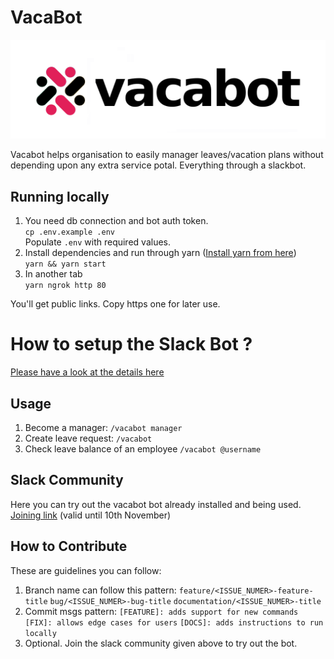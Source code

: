 # VacaBot

![alt text](vacabot-logo.png "Isn't this cool?")

Vacabot helps organisation to easily manager leaves/vacation plans without depending upon any extra service potal. Everything through a slackbot.

## Running locally
1. You need db connection and bot auth token.\
`cp .env.example .env`\
Populate `.env` with required values.
2. Install dependencies and run through yarn ([Install yarn from here](https://classic.yarnpkg.com/en/docs/install/#mac-stable))\
`yarn && yarn start`
3. In another tab\
`yarn ngrok http 80`

You'll get public links. Copy https one for later use.

# How to setup the Slack Bot ?

[Please have a look at the details here](docs/SLACK_BOT.md)

## Usage

1. Become a manager:
    `/vacabot manager`
2. Create leave request:
    `/vacabot`
3. Check leave balance of an employee
    `/vacabot @username`

## Slack Community
Here you can try out the vacabot bot already installed and being used.
[Joining link](https://join.slack.com/t/hacktoberfestindia/shared_invite/zt-ifcel7xs-Bnv2Vk73MmtU7xKU~nvSaQ) (valid until 10th November)

## How to Contribute
These are guidelines you can follow:
1. Branch name can follow this pattern:
    `feature/<ISSUE_NUMER>-feature-title`
    `bug/<ISSUE_NUMER>-bug-title`
    `documentation/<ISSUE_NUMER>-title`
2. Commit msgs pattern:
    `[FEATURE]: adds support for new commands`
    `[FIX]: allows edge cases for users`
    `[DOCS]: adds instructions to run locally`
3. Optional. Join the slack community given above to try out the bot.